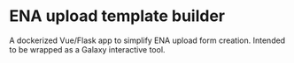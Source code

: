 # ENA upload template builder

A dockerized Vue/Flask app to simplify ENA upload form creation.
Intended to be wrapped as a Galaxy interactive tool.
